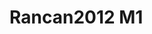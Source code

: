 <a name="material" />

# Rancan2012 M1
<script type="application/ld+json">
  {
    "@context": "https://schema.org/",
    "@type": "ChemicalSubstance",
    "http://purl.org/dc/terms/conformsTo":
      {
        "@type": "CreativeWork",
        "@id": "https://bioschemas.org/profiles/ChemicalSubstance/0.4-RELEASE/"
      },
    "@id": "https://egonw.github.io/nanowiki/nanowiki203.html#material",
    "name": "Rancan2012 M1",
    "sameAs": "http://127.0.0.1/mediawiki/index.php/Special:URIResolver/Rancan2012_M1"
  }
</script>

